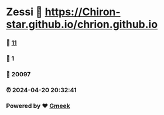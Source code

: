 # Zessi :link: https://Chiron-star.github.io/chrion.github.io 
### :page_facing_up: [11](https://Chiron-star.github.io/chrion.github.io/tag.html) 
### :speech_balloon: 1 
### :hibiscus: 20097 
### :alarm_clock: 2024-04-20 20:32:41 
### Powered by :heart: [Gmeek](https://github.com/Meekdai/Gmeek)
